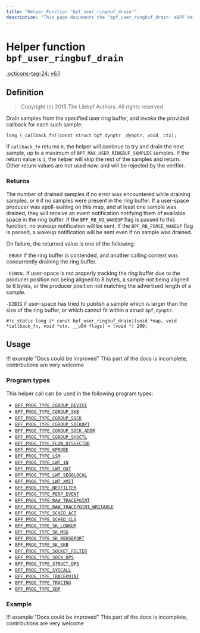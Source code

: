 ```yaml
---
title: "Helper Function 'bpf_user_ringbuf_drain'"
description: "This page documents the 'bpf_user_ringbuf_drain' eBPF helper function, including its definition, usage, program types that can use it, and examples."
---
```

# Helper function `bpf_user_ringbuf_drain`

<!-- [FEATURE_TAG](bpf_user_ringbuf_drain) -->
[:octicons-tag-24: v6.1](https://github.com/torvalds/linux/commit/20571567384428dfc9fe5cf9f2e942e1df13c2dd)
<!-- [/FEATURE_TAG] -->

## Definition

> Copyright (c) 2015 The Libbpf Authors. All rights reserved.

Drain samples from the specified user ring buffer, and invoke the provided callback for each such sample:

`long (_callback_fn)(const struct bpf_dynptr _dynptr, void _ctx);`

If `callback_fn` returns `0`, the helper will continue to try and drain the next sample, up to a maximum of `BPF_MAX_USER_RINGBUF_SAMPLES` samples. If the return value is `1`, the helper will skip the rest of the samples and return. Other return values are not used now, and will be rejected by the verifier.

### Returns

The number of drained samples if no error was encountered while draining samples, or `0` if no samples were present in the ring buffer. If a user-space producer was epoll-waiting on this map, and at least one sample was drained, they will receive an event notification notifying them of available space in the ring buffer. If the `BPF_RB_NO_WAKEUP` flag is passed to this function, no wakeup notification will be sent. If the `BPF_RB_FORCE_WAKEUP` flag is passed, a wakeup notification will be sent even if no sample was drained.

On failure, the returned value is one of the following:

`-EBUSY` if the ring buffer is contended, and another calling context was concurrently draining the ring buffer.

`-EINVAL` if user-space is not properly tracking the ring buffer due to the producer position not being aligned to 8 bytes, a sample not being aligned to 8 bytes, or the producer position not matching the advertised length of a sample.

`-E2BIG` if user-space has tried to publish a sample which is larger than the size of the ring buffer, or which cannot fit within a struct `bpf_dynptr`.

`#!c static long (* const bpf_user_ringbuf_drain)(void *map, void *callback_fn, void *ctx, __u64 flags) = (void *) 209;`

## Usage

!!! example "Docs could be improved"
    This part of the docs is incomplete, contributions are very welcome

### Program types

This helper call can be used in the following program types:

<!-- DO NOT EDIT MANUALLY -->
<!-- [HELPER_FUNC_PROG_REF] -->
 * [`BPF_PROG_TYPE_CGROUP_DEVICE`](../program-type/BPF_PROG_TYPE_CGROUP_DEVICE.md)
 * [`BPF_PROG_TYPE_CGROUP_SKB`](../program-type/BPF_PROG_TYPE_CGROUP_SKB.md)
 * [`BPF_PROG_TYPE_CGROUP_SOCK`](../program-type/BPF_PROG_TYPE_CGROUP_SOCK.md)
 * [`BPF_PROG_TYPE_CGROUP_SOCKOPT`](../program-type/BPF_PROG_TYPE_CGROUP_SOCKOPT.md)
 * [`BPF_PROG_TYPE_CGROUP_SOCK_ADDR`](../program-type/BPF_PROG_TYPE_CGROUP_SOCK_ADDR.md)
 * [`BPF_PROG_TYPE_CGROUP_SYSCTL`](../program-type/BPF_PROG_TYPE_CGROUP_SYSCTL.md)
 * [`BPF_PROG_TYPE_FLOW_DISSECTOR`](../program-type/BPF_PROG_TYPE_FLOW_DISSECTOR.md)
 * [`BPF_PROG_TYPE_KPROBE`](../program-type/BPF_PROG_TYPE_KPROBE.md)
 * [`BPF_PROG_TYPE_LSM`](../program-type/BPF_PROG_TYPE_LSM.md)
 * [`BPF_PROG_TYPE_LWT_IN`](../program-type/BPF_PROG_TYPE_LWT_IN.md)
 * [`BPF_PROG_TYPE_LWT_OUT`](../program-type/BPF_PROG_TYPE_LWT_OUT.md)
 * [`BPF_PROG_TYPE_LWT_SEG6LOCAL`](../program-type/BPF_PROG_TYPE_LWT_SEG6LOCAL.md)
 * [`BPF_PROG_TYPE_LWT_XMIT`](../program-type/BPF_PROG_TYPE_LWT_XMIT.md)
 * [`BPF_PROG_TYPE_NETFILTER`](../program-type/BPF_PROG_TYPE_NETFILTER.md)
 * [`BPF_PROG_TYPE_PERF_EVENT`](../program-type/BPF_PROG_TYPE_PERF_EVENT.md)
 * [`BPF_PROG_TYPE_RAW_TRACEPOINT`](../program-type/BPF_PROG_TYPE_RAW_TRACEPOINT.md)
 * [`BPF_PROG_TYPE_RAW_TRACEPOINT_WRITABLE`](../program-type/BPF_PROG_TYPE_RAW_TRACEPOINT_WRITABLE.md)
 * [`BPF_PROG_TYPE_SCHED_ACT`](../program-type/BPF_PROG_TYPE_SCHED_ACT.md)
 * [`BPF_PROG_TYPE_SCHED_CLS`](../program-type/BPF_PROG_TYPE_SCHED_CLS.md)
 * [`BPF_PROG_TYPE_SK_LOOKUP`](../program-type/BPF_PROG_TYPE_SK_LOOKUP.md)
 * [`BPF_PROG_TYPE_SK_MSG`](../program-type/BPF_PROG_TYPE_SK_MSG.md)
 * [`BPF_PROG_TYPE_SK_REUSEPORT`](../program-type/BPF_PROG_TYPE_SK_REUSEPORT.md)
 * [`BPF_PROG_TYPE_SK_SKB`](../program-type/BPF_PROG_TYPE_SK_SKB.md)
 * [`BPF_PROG_TYPE_SOCKET_FILTER`](../program-type/BPF_PROG_TYPE_SOCKET_FILTER.md)
 * [`BPF_PROG_TYPE_SOCK_OPS`](../program-type/BPF_PROG_TYPE_SOCK_OPS.md)
 * [`BPF_PROG_TYPE_STRUCT_OPS`](../program-type/BPF_PROG_TYPE_STRUCT_OPS.md)
 * [`BPF_PROG_TYPE_SYSCALL`](../program-type/BPF_PROG_TYPE_SYSCALL.md)
 * [`BPF_PROG_TYPE_TRACEPOINT`](../program-type/BPF_PROG_TYPE_TRACEPOINT.md)
 * [`BPF_PROG_TYPE_TRACING`](../program-type/BPF_PROG_TYPE_TRACING.md)
 * [`BPF_PROG_TYPE_XDP`](../program-type/BPF_PROG_TYPE_XDP.md)
<!-- [/HELPER_FUNC_PROG_REF] -->

### Example

!!! example "Docs could be improved"
    This part of the docs is incomplete, contributions are very welcome
